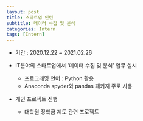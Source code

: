 ```yaml
---
layout: post
title: 스타트업 인턴
subtitle: 데이터 수집 및 분석
categories: Intern
tags: [Intern]
---
```


* 기간 : 2020.12.22 ~ 2021.02.26
* IT분야의 스타트업에서 '데이터 수집 및 분석' 업무 실시
  * 프로그래밍 언어 : Python 활용
  * Anaconda spyder와 pandas 패키지 주로 사용 

* 개인 프로젝트 진행
  * 대학원 장학금 제도 관련 프로젝트